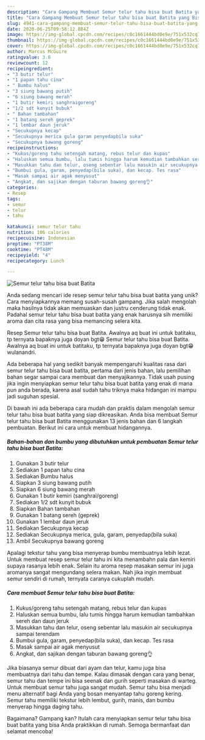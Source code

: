 ```yaml
---
description: "Cara Gampang Membuat Semur telur tahu bisa buat Batita yang Bisa Manjain Lidah"
title: "Cara Gampang Membuat Semur telur tahu bisa buat Batita yang Bisa Manjain Lidah"
slug: 4941-cara-gampang-membuat-semur-telur-tahu-bisa-buat-batita-yang-bisa-manjain-lidah
date: 2020-06-25T09:58:12.884Z
image: https://img-global.cpcdn.com/recipes/c0c1661444bd0e9e/751x532cq70/semur-telur-tahu-bisa-buat-batita-foto-resep-utama.jpg
thumbnail: https://img-global.cpcdn.com/recipes/c0c1661444bd0e9e/751x532cq70/semur-telur-tahu-bisa-buat-batita-foto-resep-utama.jpg
cover: https://img-global.cpcdn.com/recipes/c0c1661444bd0e9e/751x532cq70/semur-telur-tahu-bisa-buat-batita-foto-resep-utama.jpg
author: Marcus McGuire
ratingvalue: 3.8
reviewcount: 12
recipeingredient:
- "3 butir telur"
- "1 papan tahu cina"
- " Bumbu halus"
- "3 siung bawang putih"
- "6 siung bawang merah"
- "1 butir kemiri sanghraigoreng"
- "1/2 sdt kunyit bubuk"
- " Bahan tambahan"
- "1 batang sereh geprek"
- "1 lembar daun jeruk"
- "Secukupnya kecap"
- "Secukupnya merica gula garam penyedapbila suka"
- "Secukupnya bawang goreng"
recipeinstructions:
- "Kukus/goreng tahu setengah matang, rebus telur dan kupas"
- "Haluskan semua bumbu, lalu tumis hingga harum kemudian tambahkan sereh dan daun jeruk"
- "Masukkan tahu dan telur, oseng sebentar lalu masukin air secukupnya sampai terendam"
- "Bumbui gula, garam, penyedap(bila suka), dan kecap. Tes rasa"
- "Masak sampai air agak menyusut"
- "Angkat, dan sajikan dengan taburan bawang goreng👌"
categories:
- Resep
tags:
- semur
- telur
- tahu

katakunci: semur telur tahu 
nutrition: 106 calories
recipecuisine: Indonesian
preptime: "PT38M"
cooktime: "PT48M"
recipeyield: "4"
recipecategory: Lunch

---
```



![Semur telur tahu bisa buat Batita](https://img-global.cpcdn.com/recipes/c0c1661444bd0e9e/751x532cq70/semur-telur-tahu-bisa-buat-batita-foto-resep-utama.jpg)

Anda sedang mencari ide resep semur telur tahu bisa buat batita yang unik? Cara menyiapkannya memang susah-susah gampang. Jika salah mengolah maka hasilnya tidak akan memuaskan dan justru cenderung tidak enak. Padahal semur telur tahu bisa buat batita yang enak harusnya sih memiliki aroma dan cita rasa yang bisa memancing selera kita.

Resep Semur telur tahu bisa buat Batita. Awalnya aq buat ini untuk batitaku, tp ternyata bapaknya juga doyan bgt😁 Semur telur tahu bisa buat Batita. Awalnya aq buat ini untuk batitaku, tp ternyata bapaknya juga doyan bgt😁 wulanandri.

Ada beberapa hal yang sedikit banyak mempengaruhi kualitas rasa dari semur telur tahu bisa buat batita, pertama dari jenis bahan, lalu pemilihan bahan segar sampai cara membuat dan menyajikannya. Tidak usah pusing jika ingin menyiapkan semur telur tahu bisa buat batita yang enak di mana pun anda berada, karena asal sudah tahu triknya maka hidangan ini mampu jadi suguhan spesial.


Di bawah ini ada beberapa cara mudah dan praktis dalam mengolah semur telur tahu bisa buat batita yang siap dikreasikan. Anda bisa membuat Semur telur tahu bisa buat Batita menggunakan 13 jenis bahan dan 6 langkah pembuatan. Berikut ini cara untuk membuat hidangannya.

<!--inarticleads1-->

##### Bahan-bahan dan bumbu yang dibutuhkan untuk pembuatan Semur telur tahu bisa buat Batita:

1. Gunakan 3 butir telur
1. Sediakan 1 papan tahu cina
1. Sediakan  Bumbu halus
1. Siapkan 3 siung bawang putih
1. Siapkan 6 siung bawang merah
1. Gunakan 1 butir kemiri (sanghrai/goreng)
1. Sediakan 1/2 sdt kunyit bubuk
1. Siapkan  Bahan tambahan
1. Gunakan 1 batang sereh (geprek)
1. Gunakan 1 lembar daun jeruk
1. Sediakan Secukupnya kecap
1. Sediakan Secukupnya merica, gula, garam, penyedap(bila suka)
1. Ambil Secukupnya bawang goreng


Apalagi tekstur tahu yang bisa menyerap bumbu membuatnya lebih lezat. Untuk membuat resep semur telur tahu ini kita menambahn pala dan kemiri supaya rasanya lebih enak. Selain itu aroma resep masakan semur ini juga aromanya sangat mengundang selera makan. Nah jika ingin membuat semur sendiri di rumah, ternyata caranya cukuplah mudah. 

<!--inarticleads2-->

##### Cara membuat Semur telur tahu bisa buat Batita:

1. Kukus/goreng tahu setengah matang, rebus telur dan kupas
1. Haluskan semua bumbu, lalu tumis hingga harum kemudian tambahkan sereh dan daun jeruk
1. Masukkan tahu dan telur, oseng sebentar lalu masukin air secukupnya sampai terendam
1. Bumbui gula, garam, penyedap(bila suka), dan kecap. Tes rasa
1. Masak sampai air agak menyusut
1. Angkat, dan sajikan dengan taburan bawang goreng👌


Jika biasanya semur dibuat dari ayam dan telur, kamu juga bisa membuatnya dari tahu dan tempe. Kalau dimasak dengan cara yang benar, semur tahu dan tempe ini bisa seenak dan gurih seperti masakan di warteg. Untuk membuat semur tahu juga sangat mudah. Semur tahu bisa menjadi menu alternatif bagi Anda yang bosan menyantap tahu goreng kering. Semur tahu memiliki tekstur lebih lembut, gurih, manis, dan bumbu menyerap hingga daging tahu. 

Bagaimana? Gampang kan? Itulah cara menyiapkan semur telur tahu bisa buat batita yang bisa Anda praktikkan di rumah. Semoga bermanfaat dan selamat mencoba!
